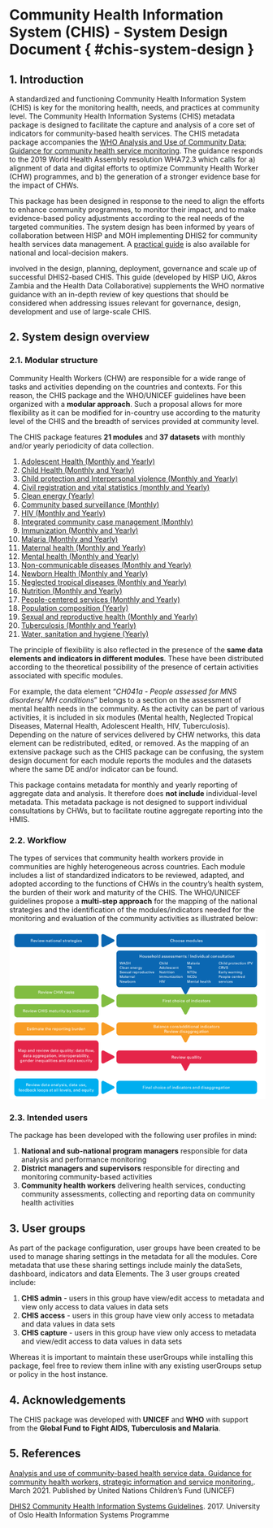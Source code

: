 ﻿# Community Health Information System (CHIS) - System Design Document { #chis-system-design }

## 1. Introduction

A standardized and functioning Community Health Information System (CHIS) is key for the monitoring health, needs, and practices at community level. The Community Health Information Systems (CHIS) metadata package is designed to facilitate the capture and analysis of a core set of indicators for community-based health services. The CHIS metadata package accompanies the [WHO Analysis and Use of Community Data: Guidance for community health service monitoring](https://www.healthdatacollaborative.org/working-groups/community-data/guidance-for-community-health-worker-strategic-information-and-service-monitoring/). The guidance responds to the 2019 World Health Assembly resolution WHA72.3 which calls for a) alignment of data and digital efforts to optimize Community Health Worker (CHW) programmes, and b) the generation of a stronger evidence base for the impact of CHWs.

This package has been designed in response to the need to align the efforts to enhance community programmes, to monitor their impact, and to make evidence-based policy adjustments according to the real needs of the targeted communities. The system design has been informed by years of collaboration between HISP and MOH implementing DHIS2 for community health services data management. A [practical guide](https://drive.google.com/file/d/0B5Jsq_TjUPGjdFNVTzZNYnhlYzQ/view?resourcekey=0-mU2mmaaahcyHEaJ7e2_aqg) is also available for national and local-decision makers.

involved in the design, planning, deployment, governance and scale up of successful DHIS2-based CHIS. This guide (developed by HISP UiO, Akros Zambia and the Health Data Collaborative) supplements the WHO normative guidance with an in-depth review of key questions that should be considered when addressing issues relevant for governance, design, development and use of large-scale CHIS.

## 2. System design overview

### 2.1. Modular structure

Community Health Workers (CHW) are responsible for a wide range of tasks and activities depending on the countries and contexts. For this reason, the CHIS package and the WHO/UNICEF guidelines have been organized with a **modular approach**. Such a proposal allows for more flexibility as it can be modified for in-country use according to the maturity level of the CHIS and the breadth of services provided at community level.

The CHIS package features **21 modules** and **37 datasets** with monthly and/or yearly periodicity of data collection.

1. [Adolescent Health (Monthly and Yearly)](#ch-ado-aggregate-design)
2. [Child Health (Monthly and Yearly)](#ch-cdh-aggregate-design)
3. [Child protection and Interpersonal violence (Monthly and Yearly)](#ch-cpiv-aggregate-design)
4. [Civil registration and vital statistics (monthly and Yearly)](#ch-crvs-aggregate-design)
5. [Clean energy (Yearly)](#ch-ene-aggregate-design)
6. [Community based surveillance (Monthly)](#ch-cbs-aggregate-design)
7. [HIV (Monthly and Yearly)](#ch-hiv-aggregate-design)
8. [Integrated community case management (Monthly)](#ch-iccm-aggregate-design)
9. [Immunization (Monthly and Yearly)](#ch-epi-aggregate-design)
10. [Malaria (Monthly and Yearly)](#ch-mal-aggregate-design)
11. [Maternal health (Monthly and Yearly)](#ch-mat-aggregate-design)
12. [Mental health (Monthly and Yearly)](#ch-men-aggregate-design)
13. [Non-communicable diseases (Monthly and Yearly)](#ch-ncd-aggregate-design)
14. [Newborn Health (Monthly and Yearly)](#ch-nbh-aggregate-design)
15. [Neglected tropical diseases (Monthly and Yearly)](#ch-ntd-aggregate-design)
16. [Nutrition (Monthly and Yearly)](#ch-nut-aggregate-design)
17. [People-centered services (Monthly and Yearly)](#ch-pcs-aggregate-design)
18. [Population composition (Yearly)](#ch-pop-aggregate-design)
19. [Sexual and reproductive health (Monthly and Yearly)](#ch-srh-aggregate-design)
20. [Tuberculosis (Monthly and Yearly)](#ch-tb-aggregate-design)
21. [Water, sanitation and hygiene (Yearly)](#ch-wash-aggregate-design)

The principle of flexibility is also reflected in the presence of the **same data elements and indicators in different modules**. These have been distributed according to the theoretical possibility of the presence of certain activities associated with specific modules.

For example, the data element “*CH041a - People assessed for MNS disorders/ MH conditions*” belongs to a section on the assessment of mental health needs in the community. As the activity can be part of various activities, it is included in six modules (Mental health, Neglected Tropical Diseases, Maternal Health, Adolescent Health, HIV, Tuberculosis). Depending on the nature of services delivered by CHW networks, this data element can be redistributed, edited, or removed. As the mapping of an extensive package such as the CHIS package can be confusing, the system design document for each module reports the modules and the datasets where the same DE and/or indicator can be found.

This package contains metadata for monthly and yearly reporting of aggregate data and analysis. It therefore does **not include** individual-level metadata. This metadata package is not designed to support individual consultations by CHWs, but to facilitate routine aggregate reporting into the HMIS.

### 2.2. Workflow

The types of services that community health workers provide in communities are highly heterogeneous across countries. Each module includes a list of standardized indicators to be reviewed, adapted, and adopted according to the functions of CHWs in the country’s health system, the burden of their work and maturity of the CHIS. The WHO/UNICEF guidelines propose a **multi-step approach** for the mapping of the national strategies and the identification of the modules/indicators needed for the monitoring and evaluation of the community activities as illustrated below:

![CHIS workflow](resources/images/chis-workflow.png)

### 2.3. Intended users

The package has been developed with the following user profiles in mind:

1. **National and sub-national program managers** responsible for data analysis and performance monitoring
2. **District managers and supervisors** responsible for directing and monitoring community-based activities
3. **Community health workers** delivering health services, conducting community assessments, collecting and reporting data on community health activities

## 3. User groups

As part of the package configuration, user groups have been created to be used to manage sharing settings in the metadata for all the modules. Core metadata that use these sharing settings include mainly the dataSets, dashboard, indicators and data Elements. The 3 user groups created include:

1. **CHIS admin** - users in this group have view/edit access to metadata and view only access to data values in data sets
2. **CHIS access** - users in this group have view only access to metadata and data values in data sets
3. **CHIS capture** - users in this group have view only access to metadata and view/edit access to data values in data sets

Whereas it is important to maintain these userGroups while installing this package, feel free to review them inline with any existing userGroups setup or policy in the host instance.

## 4. Acknowledgements

The CHIS package was developed with **UNICEF** and **WHO** with support from the **Global Fund to Fight AIDS, Tuberculosis and Malaria**.

## 5. References

[Analysis and use of community-based health service data. Guidance for community health workers, strategic information and service monitoring.](https://www.healthdatacollaborative.org/fileadmin/uploads/hdc/Documents/Working_Groups/Community_Data/210305_UNICEF_CHW_Guidance_EN.pdf).  March 2021. Published by United Nations Children’s Fund (UNICEF)

[DHIS2 Community Health Information Systems Guidelines](https://drive.google.com/file/d/0B5Jsq_TjUPGjdFNVTzZNYnhlYzQ/view?resourcekey=0-mU2mmaaahcyHEaJ7e2_aqg). 2017. University of Oslo Health Information Systems Programme
